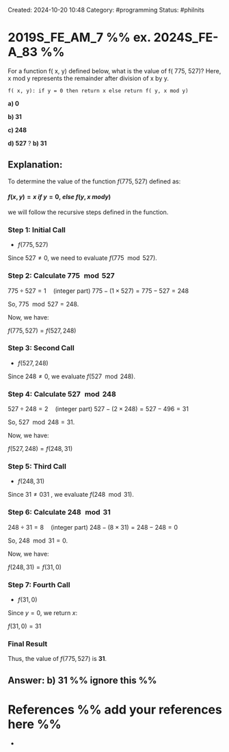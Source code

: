 Created: 2024-10-20 10:48
Category: #programming 
Status: #philnits



# 2019S_FE_AM_7 %% ex. 2024S_FE-A_83 %%

For a function f( x, y) defined below, what is the value of f( 775, 527)? Here, x mod y represents the remainder after division of x by y. 

	f( x, y): if y = 0 then return x else return f( y, x mod y) 

**a) 0** 

**b) 31** 

**c) 248** 

**d) 527**
?
**b) 31** 
## **Explanation:**

To determine the value of the function $f(775,527)$ defined as:

#### $f(x,y)=x~if~y=0,~else~f(y,x~mod  y)$

we will follow the recursive steps defined in the function.

### Step 1: Initial Call

- $f(775,527)$

Since $527 \neq 0$, we need to evaluate $f(775 \mod 527)$.

### Step 2: Calculate $775 \mod 527$

$775 \div 527 = 1 \quad \text{(integer part)}$ 
$775 - (1 \times 527) = 775 - 527 = 248$

So, $775 \mod 527 = 248$.

Now, we have:

$f(775, 527) = f(527, 248)$

### Step 3: Second Call

- $f(527,248)$

Since $248 \neq 0$, we evaluate $f(527 \mod 248)$.

### Step 4: Calculate $527 \mod 248$

$527 \div 248 = 2 \quad \text{(integer part)}$
$527 - (2 \times 248) = 527 - 496 = 31$

So, $527 \mod 248 = 31$.

Now, we have:

$f(527, 248) = f(248, 31)$

### Step 5: Third Call

- $f(248, 31)$

Since $31≠031$ , we evaluate $f(248 \mod 31)$.

### Step 6: Calculate $248 \mod 31$

$248 \div 31 = 8 \quad \text{(integer part)}$
$248 - (8 \times 31) = 248 - 248 = 0$

So, $248 \mod 31 = 0$.

Now, we have:

$f(248, 31) = f(31, 0)$

### Step 7: Fourth Call

- $f(31, 0)$

Since $y=0$, we return $x$:

$f(31,0)=31$

### Final Result

Thus, the value of $f(775,527)$ is **31**.

**Answer: b) 31**
%% ignore this %%
---









# References %% add your references here %%
- 